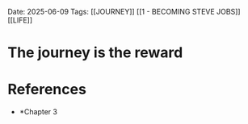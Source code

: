 Date: 2025-06-09
Tags: [[JOURNEY]] [[1 - BECOMING STEVE JOBS]] [[LIFE]]

# The journey is the reward

# References 
- *Chapter 3 